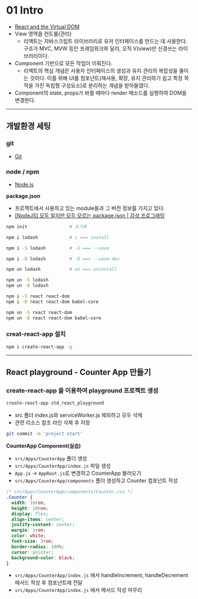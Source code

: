# 01 Intro

- [React and the Virtual DOM](https://youtu.be/muc2ZF0QIO4)
- View 영역을 컨트롤(관리)
  + 리액트는 자바스크립트 라이브러리로 유저 인터페이스를 만드는 데 사용한다. 구조가 MVC, MVW 등인 프레임워크와 달리, 오직 V(view)만 신경쓰는 라이브러리이다.
- Component 기반으로 모든 작업이 이뤄진다.
  + 리액트의 핵심 개념은 사용자 인터페이스의 생성과 유지 관리의 복잡성을 줄이는 것이다. 이를 위해 UI를 컴포넌트(재사용, 확장, 유지 관리하기 쉽고 특정 목적을 가진 독립형 구성요소)로 분리하는 개념을 받아들였다.
- Component의 state, props가 바뀔 때마다 render 메소드를 실행하여 DOM을 변경한다.

*****

## 개발환경 세팅

### git

- [Git](https://git-scm.com/)

### node / npm

- [Node.js](https://nodejs.org/ko/)

**package.json**

- 프로젝트에서 사용하고 있는 module들과 그 버전 정보를 가지고 있다.
- [[NodeJS] 모두 알지만 모두 모르는 package.json | 감성 프로그래밍](https://programmingsummaries.tistory.com/385)

```bash
npm init                # 초기화

npm i lodash            # i === install

npm i -S lodash         # -S === --save

npm i -D lodash         # -D === --save-dev

npm un lodash           # un === uninstall

npm un -S lodash
npm un -D lodash

npm i -S react react-dom
npm i -D react react-dom babel-core

npm un -S react react-dom
npm un -D react react-dom babel-core
```

### creat-react-app 설치

```bash
npm i create-react-app -g
```

*****

## React playground - Counter App 만들기

### create-react-app 을 이용하여 playground 프로젝트 생성

```bash
create-react-app std_react_playground
```

- src 폴더 index.js와 serviceWorker.js 제외하고 모두 삭제
- 관련 리소스 참조 라인 삭제 후 저장

```bash
git commit -m 'project start'
```

**CounterApp Component(실습)**

- `src/Apps/CounterApp` 폴더 생성
- `src/Apps/CounterApp/index.js` 파일 생성
- `App.js` -> `AppRoot.js`로 변경하고 CounterApp 불러오기
- `src/Apps/CounterApp/components` 폴더 생성하고 Counter 컴포넌트 작성


```css
/* src/Apps/CounterApp/components/Counter.css */
.Counter {
  width: 10rem;
  height: 10rem;
  display: flex;
  align-items: center;
  justify-content: center;
  margin: 1rem;
  color: white;
  font-size: 3rem;
  border-radius: 100%;
  cursor: pointer;
  background-color: black;
}
```

- `src/Apps/CounterApp/index.js` 에서 handleIncrement, handleDecrement 메서드 작성 후 컴포넌트에 전달
- `src/Apps/CounterApp/index.js` 에서 메서드 작성 마무리